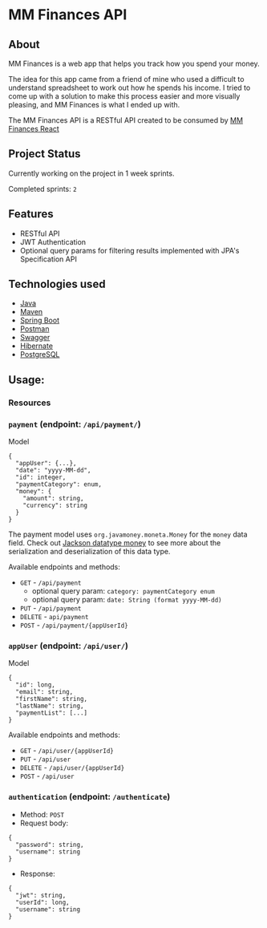 # MM Finances API

## About

MM Finances is a web app that helps you track how you spend your money.

The idea for this app came from a friend of mine who used a difficult to understand spreadsheet to work out how he spends his income. I tried to come up with a solution to make this process easier and more visually pleasing, and MM Finances is what I ended up with.

The MM Finances API is a RESTful API created to be consumed by <a href="https://github.com/bobel95/MM-finances-react">MM Finances React</a>


## Project Status

Currently working on the project in 1 week sprints.

Completed sprints: `2`

## Features

* RESTful API
* JWT Authentication
* Optional query params for filtering results implemented with JPA's Specification API

## Technologies used

* <a href="https://www.java.com/en/">Java</a>
* <a href="https://github.com/apache/maven">Maven</a>
* <a href="https://github.com/spring-projects/spring-boot">Spring Boot</a>
* <a href="https://www.postman.com/">Postman</a>
* <a href="https://swagger.io/">Swagger</a>
* <a href="http://hibernate.org/">Hibernate</a>
* <a href="https://www.postgresql.org/">PostgreSQL</a>

## Usage:

### Resources

### `payment` (endpoint: `/api/payment/`)

Model
```
{
  "appUser": {...},
  "date": "yyyy-MM-dd",
  "id": integer,
  "paymentCategory": enum,
  "money": {
    "amount": string,
    "currency": string
  }
}
```

The payment model uses `org.javamoney.moneta.Money` for the `money` data field. Check out <a href="https://github.com/zalando/jackson-datatype-money">Jackson datatype money</a> to see more about the serialization and deserialization of this data type.

Available endpoints and methods:
  * `GET` - `/api/payment`
      * optional query param: `category: paymentCategory enum`
      * optional query param: `date: String (format yyyy-MM-dd)`
  * `PUT` - `/api/payment`
  * `DELETE` - `api/payment`
  * `POST` - `/api/payment/{appUserId}`

### `appUser` (endpoint: `/api/user/`)

Model
```
{
  "id": long,
  "email": string,
  "firstName": string,
  "lastName": string,
  "paymentList": [...]
}
```
Available endpoints and methods:
* `GET` - `/api/user/{appUserId}`
* `PUT` - `/api/user`
* `DELETE` - `/api/user/{appUserId}`
* `POST` - `/api/user`

### `authentication` (endpoint: `/authenticate`)
* Method: `POST`
* Request body:
```
{
  "password": string,
  "username": string
}
```
* Response:
```
{
  "jwt": string,
  "userId": long,
  "username": string
}
```
